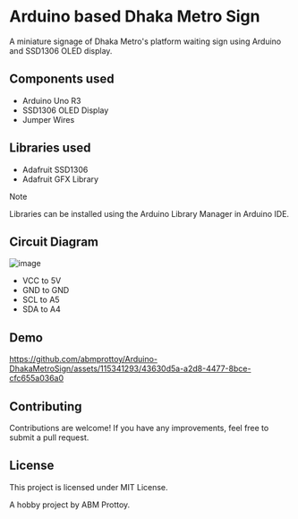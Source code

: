 # Arduino based Dhaka Metro Sign
A miniature signage of Dhaka Metro's platform waiting sign using Arduino and SSD1306 OLED display.

## Components used
- Arduino Uno R3
- SSD1306 OLED Display
- Jumper Wires

## Libraries used
- Adafruit SSD1306
- Adafruit GFX Library

> [!NOTE]
> Libraries can be installed using the Arduino Library Manager in Arduino IDE.

## Circuit Diagram
![image](https://github.com/abmprottoy/Arduino-DhakaMetroSign/assets/115341293/143ddfea-8b18-4697-a125-add87276e697)
- VCC to 5V
- GND to GND
- SCL to A5
- SDA to A4

## Demo
https://github.com/abmprottoy/Arduino-DhakaMetroSign/assets/115341293/43630d5a-a2d8-4477-8bce-cfc655a036a0


## Contributing
Contributions are welcome! If you have any improvements, feel free to submit a pull request.

## License
This project is licensed under MIT License.

A hobby project by ABM Prottoy.
